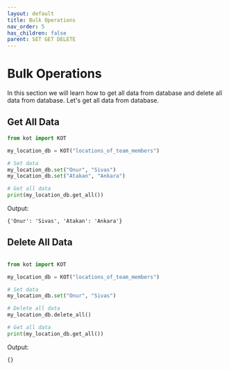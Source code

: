 ```yaml
---
layout: default
title: Bulk Operations
nav_order: 5
has_children: false
parent: SET GET DELETE
---
```


# Bulk Operations
In this section we will learn how to get all data from database and delete all data from database. Let's get all data from database.

## Get All Data
```python
from kot import KOT

my_location_db = KOT("locations_of_team_members")

# Set data
my_location_db.set("Onur", "Sivas")
my_location_db.set("Atakan", "Ankara")

# Get all data
print(my_location_db.get_all())
```

Output:

```console
{'Onur': 'Sivas', 'Atakan': 'Ankara'}
```

## Delete All Data
```python

from kot import KOT

my_location_db = KOT("locations_of_team_members")

# Set data
my_location_db.set("Onur", "Sivas")

# Delete all data
my_location_db.delete_all()

# Get all data
print(my_location_db.get_all())
```

Output:

```console
{}
```
